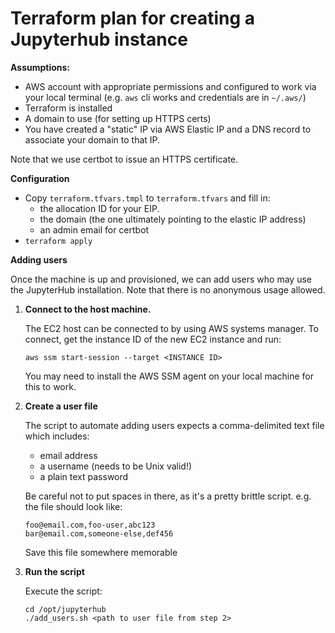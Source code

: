 # Terraform plan for creating a Jupyterhub instance

**Assumptions:**

- AWS account with appropriate permissions and configured to work via your local terminal (e.g. `aws` cli works and credentials are in `~/.aws/`)
- Terraform is installed
- A domain to use (for setting up HTTPS certs)
- You have created a "static" IP via AWS Elastic IP and a DNS record to associate your domain to that IP.

Note that we use certbot to issue an HTTPS certificate.

**Configuration**
- Copy `terraform.tfvars.tmpl` to `terraform.tfvars` and fill in:
    - the allocation ID for your EIP.
    - the domain (the one ultimately pointing to the elastic IP address)
    - an admin email for certbot
- `terraform apply`

**Adding users**

Once the machine is up and provisioned, we can add users who may use the JupyterHub installation. Note that there is no anonymous usage allowed.

1. **Connect to the host machine.**

    The EC2 host can be connected to by using AWS systems manager. To connect, get the instance ID of the new EC2 instance and run:
    ```
    aws ssm start-session --target <INSTANCE ID>
    ```

    You may need to install the AWS SSM agent on your local machine for this to work.


2. **Create a user file**

    The script to automate adding users expects a comma-delimited text file which includes:

    - email address
    - a username (needs to be Unix valid!)
    - a plain text password

    Be careful not to put spaces in there, as it's a pretty brittle script. e.g. the file should look like:

    ```
    foo@email.com,foo-user,abc123
    bar@email.com,someone-else,def456
    ```
    Save this file somewhere memorable

3. **Run the script**

    Execute the script:
    ```
    cd /opt/jupyterhub
    ./add_users.sh <path to user file from step 2>
    ```





